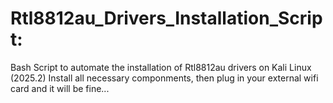 # Rtl8812au_Drivers_Installation_Script:
Bash Script to automate the installation of Rtl8812au drivers on Kali Linux (2025.2)
Install all necessary componments, then plug in your external wifi card and it will be fine...
